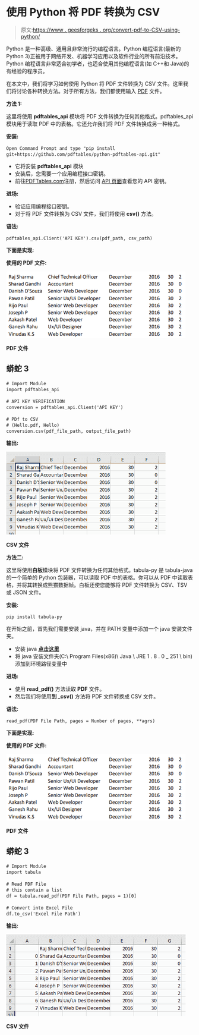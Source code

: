 # 使用 Python 将 PDF 转换为 CSV

> 原文:[https://www . geesforgeks . org/convert-pdf-to-CSV-using-python/](https://www.geeksforgeeks.org/convert-pdf-to-csv-using-python/)

Python 是一种高级、通用且非常流行的编程语言。Python 编程语言(最新的 Python 3)正被用于网络开发、机器学习应用以及软件行业的所有前沿技术。Python 编程语言非常适合初学者，也适合使用其他编程语言(如 C++和 Java)的有经验的程序员。

在本文中，我们将学习如何使用 Python 将 PDF 文件转换为 CSV 文件。这里我们将讨论各种转换方法。对于所有方法，我们都使用输入 [PDF](https://drive.google.com/file/d/1gAbGpmP5T1Lr64Ok2toS4o_Fs-snp6Vm/view) 文件。

**方法 1:**

这里将使用 **pdftables_api** 模块将 PDF 文件转换为任何其他格式。pdftables_api 模块用于读取 PDF 中的表格。它还允许我们将 PDF 文件转换成另一种格式。

**安装:**

```
Open Command Prompt and type "pip install git+https://github.com/pdftables/python-pdftables-api.git"
```

*   它将安装 **pdftables_api** 模块
*   安装后，您需要一个应用编程接口密钥。
*   前往[PDFTables.com](https://pdftables.com/)注册，然后访问 [API 页面](https://pdftables.com/pdf-to-excel-api)查看您的 API 密钥。

**进场:**

*   验证应用编程接口密钥。
*   对于将 PDF 文件转换为 CSV 文件，我们将使用 **csv()** 方法。

**语法:**

```
pdftables_api.Client('API KEY').csv(pdf_path, csv_path)
```

**下面是实现:**

**使用的 PDF 文件:**

![](img/9d0d66474395cdfb7cf3989bbf1f5292.png)

**PDF 文件**

## 蟒蛇 3

```
# Import Module
import pdftables_api

# API KEY VERIFICATION
conversion = pdftables_api.Client('API KEY')

# PDf to CSV 
# (Hello.pdf, Hello)
conversion.csv(pdf_file_path, output_file_path)
```

**输出:**

![](img/8bf23300e89e5bf244043bb254b466be.png)

**CSV 文件**

**方法二:**

这里将使用**白板**模块将 PDF 文件转换为任何其他格式。tabula-py 是 tabula-java 的一个简单的 Python 包装器，可以读取 PDF 中的表格。你可以从 PDF 中读取表格，并将其转换成熊猫数据帧。白板还使您能够将 PDF 文件转换为 CSV、TSV 或 JSON 文件。

**安装:**

```
pip install tabula-py
```

在开始之前，首先我们需要安装 java，并在 PATH 变量中添加一个 java 安装文件夹。

*   安装 java [**点击这里**](https://www.oracle.com/in/java/technologies/javase-jre8-downloads.html)
*   将 java 安装文件夹(C:\ Program Files(x86)\ Java \ JRE 1 . 8 . 0 _ 251 \ bin)添加到环境路径变量中

**进场:**

*   使用 **read_pdf()** 方法读取 **PDF** 文件。
*   然后我们将使用**到 _csv()** 方法将 PDF 文件转换成 CSV 文件。

**语法:**

```
read_pdf(PDF File Path, pages = Number of pages, **agrs)
```

**下面是实现:**

**使用的 PDF 文件:**

![](img/9d0d66474395cdfb7cf3989bbf1f5292.png)

**PDF 文件**

## 蟒蛇 3

```
# Import Module 
import tabula

# Read PDF File
# this contain a list
df = tabula.read_pdf(PDF File Path, pages = 1)[0]

# Convert into Excel File
df.to_csv('Excel File Path')
```

**输出:**

![](img/39a05519d341a19efbc853b144e4edcc.png)

**CSV 文件**